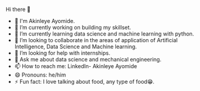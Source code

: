Hi there 👋

- 🧒 I'm Akinleye Ayomide.
- 🔭 I’m currently working on building my skillset.
- 🌱 I’m currently learning data science and machine learning with python.
- 👯 I’m looking to collaborate in the areas of application of Artificial Intelligence, Data Science and Machine learning.
- 🤔 I’m looking for help with internships.
- 💬 Ask me about data science and mechanical engineering.
- 📫 How to reach me: LinkedIn- Akinleye Ayomide
- 😄 Pronouns: he/him
- ⚡ Fun fact: I love talking about food, any type of food😁.
